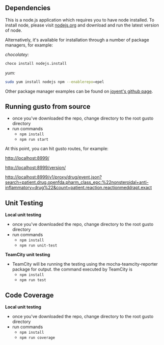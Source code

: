 ## Dependencies
This is a node.js application which requires you to have node installed. To install node, please visit [nodejs.org](https://nodejs.org/download/) and download and run the latest version of node.

Alternatively, it's available for installation through a number of package managers, for example:

*chocolatey:*
```bash
choco install nodejs.install
```

*yum:*
```bash
sudo yum install nodejs npm --enablerepo=epel
```

Other package manager examples can be found on [joyent's github page](https://github.com/joyent/node/wiki/Installing-Node.js-via-package-manager "joyent's github page").
 

## Running gusto from source
- once you've downloaded the repo, change directory to the root gusto directory
- run commands
  -  ```npm install```
  -  ```npm run start```

At this point, you can hit gusto routes, for example:

[http://localhost:8999/](http://localhost:8999/)

[http://localhost:8999/version/](http://localhost:8999/version/)

[http://localhost:8999/v1/proxy/drug/event.json?search=patient.drug.openfda.pharm_class_epc:%22nonsteroidal+anti-inflammatory+drug%22&count=patient.reaction.reactionmeddrapt.exact](http://localhost:8999/v1/proxy/drug/event.json?search=patient.drug.openfda.pharm_class_epc:%22nonsteroidal+anti-inflammatory+drug%22&count=patient.reaction.reactionmeddrapt.exact)

## Unit Testing
**Local unit testing**

- once you've downloaded the repo, change directory to the root gusto directory
- run commands
  -  ```npm install```
  -  ```npm run unit-test```

**TeamCity unit testing**

- TeamCity will be running the testing using the mocha-teamcity-reporter package for output. the command executed by TeamCity is
  -  ```npm install```
  -  ```npm run test```

## Code Coverage
**Local unit testing**

- once you've downloaded the repo, change directory to the root gusto directory
- run commands
  -  ```npm install```
  -  ```npm run coverage```
